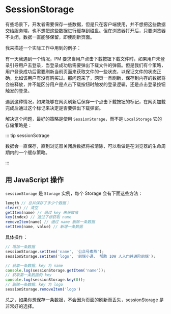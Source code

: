 # SessionStorage

有些场景下，开发者需要保存一些数据，但是只在客户端使用，并不想把这些数据交给服务端，也不想把这些数据进行缓存到磁盘。但在浏览器打开后，只要浏览器不关闭，数据一直能够保留，即使刷新页面。

我来描述一个实际工作中用到的例子：

有一天我遇到一个情况，PM 要求当用户点击下载按钮下载文件时，如果用户未登录引导用户去登录，当登录成功后需要弹出下载文件的弹窗。但是我们有个策略，用户登录成功后需要刷新当前页面来获取文件的一些状态，以保证文件的状态正确，比如该用户有没有购买过。那问题来了，网页一旦刷新，保存到内存的数据将会被释放，并不能区分用户是点击下载按钮时触发的登录逻辑，还是点击登录按钮触发的登录。

遇到这种情况，如果能够在网页刷新后保存一个点击下载按钮的标记，在网页加载完成后通过这个标记来决定是否要弹出下载弹窗。

解决这个问题，最好的策略是使用 `SessionStorage`，而不是 `LocalStorage` 它的存储策略是：

::: tip sessionSotrage

数据会一直保存，直到浏览器关闭后数据将被清除，可以看做是在浏览器的生命周期内的一个缓存策略。

:::

## 用 JavaScript 操作

`sessionStorage` 是 `Storage` 实例，每个 Storage 会有下面这些方法：

```js
length // 总共保存了多少个数据；
clear() // 清空
getItem(name) // 通过 key 来获取值
key(index) // 通过下标获取 name
removeItem(name) // 通过 name 删除一条数据
setItem(name, value) // 新增一条数据
```

具体操作：

```js
// 增加一条数据
sessionStorage.setItem('name', '公众号素燕');
sessionStorage.setItem('logo', '前端小课， 帮助 10W 人入门并进阶前端');

// 获取一条数据，key 为 name
console.log(sessionStorage.getItem('name'));
// 获取第一条数据的 key
console.log(sessionStorage.key(0));
// 删除一条数据，key 为 logo
sessionStorage.removeItem('logo')
```


总之，如果你想保存一条数据，不会因为页面的刷新而丢失，sessionStorage 是非常好的选择。

<GongZhongHao></GongZhongHao>